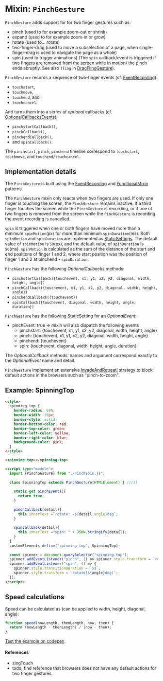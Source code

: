 # Mixin: `PinchGesture`

`PinchGesture` adds support for for two finger gestures such as:
 - pinch (used to for example zoom-out or shrink)
 - expand (used to for example zoom-in or grow)
 - rotate (used to... rotate)
 - two-finger-drag (used to move a subselection of a page, 
 when single-finger-drag is used to navigate the page as a whole)
 - spin (used to trigger animations)
 (The `spin` callback/event is triggered if two fingers are removed from the screen while in motion/
 the pinch ends abruptly.
 See also `fling` in [DragFlingGesture](Mixin1_DraggingFlingGesture.md)).
 
`PinchGesture` records a sequence of two-finger events 
(cf. [EventRecording](Pattern1_EventRecording.md)):
 * `touchstart`, 
 * `touchmove`, 
 * `touchend`, and 
 * `touchcancel`. 

And turns them into a series of *optional* callbacks 
(cf. [OptionalCallbacksEvents](Pattern3_OptionalCallbacksEvents.md)):
 * `pinchstartCallback()`, 
 * `pinchCallback()`, 
 * `pinchendCallback()`, 
 * and `spinCallback()`.
 
The `pinchstart`, `pinch`, `pinchend` timeline correspond to 
`touchstart`, `touchmove`, and `touchend/touchcancel`.

## Implementation details

The `PinchGesture` is built using the [EventRecording](Pattern1_EventRecording.md) and 
[FunctionalMixin](../chapter2/Pattern2_FunctionalMixin.md) patterns. 

The `PinchGesture` mixin only reacts when *two* fingers are used.
If only one finger is touching the screen, the `PinchGesture` remains inactive.
If a third finger touches the screen while the `PinchGesture` is recording, 
or if one of two fingers is removed from the screen while the `PinchGesture` is recording,
the event recording is cancelled.

`spin` is triggered when one or both fingers have moved more 
than a minimum `spinMotion`(px) for more than minimum `spinDuration`(ms).
Both `spinMotion` and `spinDuration` are implemented as [StaticSettings](../chapter2/Pattern_StaticSettings.md).
The default value of `spinMotion` is `50`(px), and
the default value of `spinDuration` is `50`(ms).
`spinMotion` is calculated as the sum of the distance of the start and end positions of
finger 1 and 2, where start position was the position of finger 1 and 2 at pinchend - `spinDuration`.

`PinchGesture` has the following *OptionalCallbacks* methods:
 - `pinchstartCallback({touchevent, x1, y1, x2, y2, diagonal, width, height, angle})`
 - `pinchCallback({touchevent, x1, y1, x2, y2, diagonal, width, height, angle})`
 - `pinchendCallback({touchevent})`
 - `spinCallback({touchevent, diagonal, width, height, angle, duration})`

`PinchGesture` has the following StaticSetting for an *OptionalEvent*:
 - pinchEvent: true => mixin will also dispatch the following events
    - pinchstart:  {touchevent, x1, y1, x2, y2, diagonal, width, height, angle}
    - pinch:       {touchevent, x1, y1, x2, y2, diagonal, width, height, angle}
    - pinchend:    {touchevent}
    - spin:        {touchevent, diagonal, width, height, angle, duration}

The *OptionalCallback* methods' names and argument 
correspond exactly to the *OptionalEvent* name and detail. 

`PinchGesture` implement an extensive [InvadeAndRetreat!](Pattern2_InvadeAndRetreat.md) strategy 
to block default actions in the browsers such as "pinch-to-zoom".

## Example: SpinningTop

```html
<style>
  spinning-top {
    border-radius: 60%;
    border-width: 20px;
    border-style: solid;
    border-bottom-color: red;
    border-top-color: green;
    border-left-color: yellow;
    border-right-color: blue;
    background-color: pink;
  }
</style>

<spinning-top></spinning-top>

<script type="module">
  import {PinchGesture} from "./PinchSpin.js";
  
  class SpinningTop extends PinchGesture(HTMLElement) { //[1]
  
    static get pinchEvent(){
      return true;
    }
  
    pinchCallback(detail){
      this.innerText =`rotate: -${detail.angle}deg`;
    }
    
    spinCallback(detail){
      this.innerText ="spin: " + JSON.stringify(detail);      
    }
  }
  customElements.define("spinning-top", SpinningTop);
  
  const spinner = document.querySelector("spinning-top");
  spinner.addEventListener("pinch", () => spinner.style.transform = `rotate(${angle}deg)`);
  spinner.addEventListener("spin", () => {
    spinner.style.transitionDuration = `5s`;
    spinner.style.transform = `rotate(${angle}deg)`;
  });
</script>
```

## Speed calculations
Speed can be calculated as (can be applied to width, height, diagonal, angle):
```javascript
function speed(nowLength, thenLength, now, then) {
  return (nowLength - thenLength) / (now - then);
}
```

[Test the example on codepen](https://codepen.io/orstavik/pen/rvBopM).

#### References
* zingTouch
* todo, find reference that browsers does not have any default actions for two finger gestures.